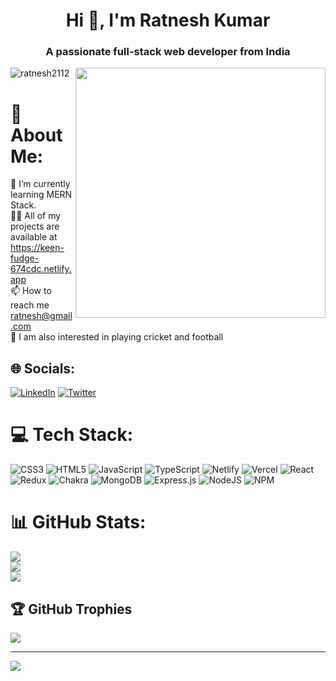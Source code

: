 <h1 align="center">Hi 👋, I'm Ratnesh Kumar</h1>
<h3 align="center">A passionate full-stack web developer from India</h3>
<img align="right" width="400" src="https://cdn3.vectorstock.com/i/thumb-large/68/97/programmer-computer-expert-rgb-color-icon-vector-37206897.jpg" />

<p align="left"> <img src="https://komarev.com/ghpvc/?username=ratnesh2112&label=Profile%20views&color=0e75b6&style=flat" alt="ratnesh2112" /> </p>

# 💫 About Me:
🌱 I’m currently learning MERN Stack.<br>👨‍💻 All of my projects are available at https://keen-fudge-674cdc.netlify.app<br>📫 How to reach me ratnesh@gmail.com<br>🌱 I am also interested in playing cricket and football


## 🌐 Socials:
[![LinkedIn](https://img.shields.io/badge/LinkedIn-%230077B5.svg?logo=linkedin&logoColor=white)](https://linkedin.com/in/ratnesh-kumar-22154a8b) [![Twitter](https://img.shields.io/badge/Twitter-%231DA1F2.svg?logo=Twitter&logoColor=white)](https://twitter.com/ratnesh2112) 

# 💻 Tech Stack:
![CSS3](https://img.shields.io/badge/css3-%231572B6.svg?style=for-the-badge&logo=css3&logoColor=white) ![HTML5](https://img.shields.io/badge/html5-%23E34F26.svg?style=for-the-badge&logo=html5&logoColor=white) ![JavaScript](https://img.shields.io/badge/javascript-%23323330.svg?style=for-the-badge&logo=javascript&logoColor=%23F7DF1E) ![TypeScript](https://img.shields.io/badge/typescript-%23007ACC.svg?style=for-the-badge&logo=typescript&logoColor=white) ![Netlify](https://img.shields.io/badge/netlify-%23000000.svg?style=for-the-badge&logo=netlify&logoColor=#00C7B7) ![Vercel](https://img.shields.io/badge/vercel-%23000000.svg?style=for-the-badge&logo=vercel&logoColor=white) ![React](https://img.shields.io/badge/react-%2320232a.svg?style=for-the-badge&logo=react&logoColor=%2361DAFB) ![Redux](https://img.shields.io/badge/redux-%23593d88.svg?style=for-the-badge&logo=redux&logoColor=white) ![Chakra](https://img.shields.io/badge/chakra-%234ED1C5.svg?style=for-the-badge&logo=chakraui&logoColor=white) ![MongoDB](https://img.shields.io/badge/MongoDB-%234ea94b.svg?style=for-the-badge&logo=mongodb&logoColor=white) ![Express.js](https://img.shields.io/badge/express.js-%23404d59.svg?style=for-the-badge&logo=express&logoColor=%2361DAFB) ![NodeJS](https://img.shields.io/badge/node.js-6DA55F?style=for-the-badge&logo=node.js&logoColor=white) ![NPM](https://img.shields.io/badge/NPM-%23000000.svg?style=for-the-badge&logo=npm&logoColor=white)
# 📊 GitHub Stats:
![](https://github-readme-stats.vercel.app/api?username=ratnesh2112&theme=dark&hide_border=false&include_all_commits=false&count_private=false)<br/>
![](https://github-readme-streak-stats.herokuapp.com/?user=ratnesh2112&theme=dark&hide_border=false)<br/>
![](https://github-readme-stats.vercel.app/api/top-langs/?username=ratnesh2112&theme=dark&hide_border=false&include_all_commits=false&count_private=false&layout=compact)

## 🏆 GitHub Trophies
![](https://github-profile-trophy.vercel.app/?username=ratnesh2112&theme=radical&no-frame=false&no-bg=true&margin-w=4)

---
[![](https://visitcount.itsvg.in/api?id=ratnesh2112&icon=0&color=0)](https://visitcount.itsvg.in)


